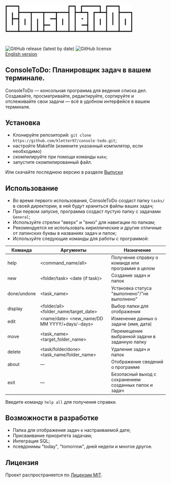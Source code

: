 <img src="assets/logo.svg" alt="ConsoleToDo Logo" width="400"/>

#
![GitHub release (latest by date)](https://img.shields.io/github/v/release/kletter97/console-todo)
![GitHub license](https://img.shields.io/github/license/kletter97/console-todo)<br>
[English version](README.md)

## ConsoleToDo: Планировщик задач в вашем терминале. 
ConsoleToDo — консольная программа для ведения списка дел. Создавайте, просматривайте, редактируйте, сортируйте и отслеживайте свои задачи — всё в удобном интерфейсе в вашем терминале.

## Установка
- Клонируйте репозиторий: 
`git clone https://github.com/kletter97/console-todo.git`;
- настройте Makefile (измените указанный компилятор, если необходимо)
- скомпилируйте при помощи команды `make`;
- запустите скомпилированный файл.

Или скачайте последнюю версию в разделе [Выпуски](https://github.com/kletter97/console-todo/releases)

## Использование
- Во время первого использования, ConsoleToDo создаст папку `tasks/` в своей директории, в ней будут храниться файлы ваших задач;
- При первом запуске, программа создаст пустую папку с задачами `General`;
- Используйте стрелки "вверх" и "вниз" для навигации по папкам;
- Рекомендуется не использовать кириллические и другие отличные от латинских буквы в названиях задач и папок;
- Используйте следующие команды для работы с программой:

|Команда|Аргументы|Назначение|
|-------|---------|-----------|
|help|<command_name/all>|Получение справку о команде или программе в целом|
|new|<folder/task> <name> <date (if task)>|Создание задач и папок|
|done/undone|<task_name>|Установка статуса "выполнено"/"не выполнено"|
|display|<folder/all> <folder_name/target_date>|Выбор папки для отображения|
|edit|<name/date> <new_name/DD MM YYYY/+days/-days>|Изменение данных о задаче (имя, дата)|
|move|<task_name> <target_folder_name>|Перемещение выбранной задачи в заданную папку|
|delete|<task/folder/done> <task_name/folder_name>|Удаление задач и папок|
|about|—|Отображение сведений о программе|
|exit|—|Безопасный выход с сохранением созданных папок и задач|

Введите команду `help all` для получения справки.

## Возможности в разработке
- Папка для отображения задач к настраиваемой дате;
- Присваивание приоритета задачам;
- Интеграция SQL;
- псевдонимы "today", "tomorrow", дней недели и многое другое.

## Лицензия
Проект распространяется по [Лицензии MIT](LICENSE).